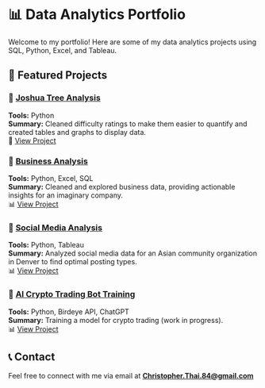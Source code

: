 # 📊 Data Analytics Portfolio

Welcome to my portfolio! Here are some of my data analytics projects using SQL, Python, Excel, and Tableau.

## 🚀 Featured Projects

### 🔹 [Joshua Tree Analysis](./project-1_Joshua_Tree/)
**Tools:** Python  
**Summary:** Cleaned difficulty ratings to make them easier to quantify and created tables and graphs to display data.  
🔗 [View Project](./project-1_Joshua_Tree/README.md)  

### 🔹 [Business Analysis](./project-2/)
**Tools:** Python, Excel, SQL  
**Summary:** Cleaned and explored business data, providing actionable insights for an imaginary company.  
📊 [View Project](./project-2/README.md)  

### 🔹 [Social Media Analysis](./project-3/)
**Tools:** Python, Tableau  
**Summary:** Analyzed social media data for an Asian community organization in Denver to find optimal posting types.  
📊 [View Project](./project-3_final_project/README.md)  

### 🔹 [AI Crypto Trading Bot Training](./project-4/)
**Tools:** Python, Birdeye API, ChatGPT  
**Summary:** Training a model for crypto trading (work in progress).  
📊 [View Project](./project-4_AI_Crypto_Trading_Bot_Training/README.md)  

## 📞 Contact
Feel free to connect with me via email at **Christopher.Thai.84@gmail.com**
